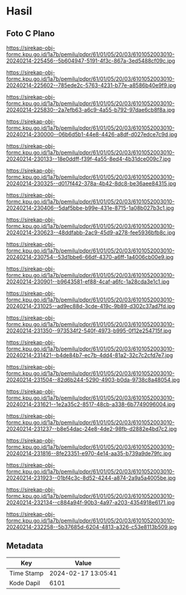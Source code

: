 # Hasil

## Foto C Plano

https://sirekap-obj-formc.kpu.go.id/1a7b/pemilu/pdpr/61/01/05/20/03/6101052003010-20240214-225456--5b604947-5191-4f3c-867a-3ed5488cf09c.jpg

https://sirekap-obj-formc.kpu.go.id/1a7b/pemilu/pdpr/61/01/05/20/03/6101052003010-20240214-225602--785ede2c-5763-4231-b77e-a8586b40e9f9.jpg

https://sirekap-obj-formc.kpu.go.id/1a7b/pemilu/pdpr/61/01/05/20/03/6101052003010-20240214-225830--2a7efb63-a6c9-4a55-b792-97dae6cb8f8a.jpg

https://sirekap-obj-formc.kpu.go.id/1a7b/pemilu/pdpr/61/01/05/20/03/6101052003010-20240214-230000--06b6d5b1-44e8-4426-a8df-d027edce7c9d.jpg

https://sirekap-obj-formc.kpu.go.id/1a7b/pemilu/pdpr/61/01/05/20/03/6101052003010-20240214-230133--18e0ddff-f39f-4a55-8ed4-4b31dce009c7.jpg

https://sirekap-obj-formc.kpu.go.id/1a7b/pemilu/pdpr/61/01/05/20/03/6101052003010-20240214-230325--d017f442-378a-4b42-8dc8-be36aee84315.jpg

https://sirekap-obj-formc.kpu.go.id/1a7b/pemilu/pdpr/61/01/05/20/03/6101052003010-20240214-230406--5daf5bbe-b99e-431e-8715-1a08b027b3c1.jpg

https://sirekap-obj-formc.kpu.go.id/1a7b/pemilu/pdpr/61/01/05/20/03/6101052003010-20240214-230623--48ddfabb-2ac9-45d9-a278-fee5936bfb8c.jpg

https://sirekap-obj-formc.kpu.go.id/1a7b/pemilu/pdpr/61/01/05/20/03/6101052003010-20240214-230754--53d1bbe6-66df-4370-a6ff-1a4006cb00e9.jpg

https://sirekap-obj-formc.kpu.go.id/1a7b/pemilu/pdpr/61/01/05/20/03/6101052003010-20240214-230901--b9643581-ef88-4caf-a6fc-1a28cda3e1c1.jpg

https://sirekap-obj-formc.kpu.go.id/1a7b/pemilu/pdpr/61/01/05/20/03/6101052003010-20240214-231025--ad9ec88d-3cde-419c-9b89-d302c37ad7fd.jpg

https://sirekap-obj-formc.kpu.go.id/1a7b/pemilu/pdpr/61/01/05/20/03/6101052003010-20240214-231350--973534f2-540f-4973-b995-0f12e254715f.jpg

https://sirekap-obj-formc.kpu.go.id/1a7b/pemilu/pdpr/61/01/05/20/03/6101052003010-20240214-231421--b4de84b7-ec7b-4dd4-81a2-32c7c2cfd7e7.jpg

https://sirekap-obj-formc.kpu.go.id/1a7b/pemilu/pdpr/61/01/05/20/03/6101052003010-20240214-231504--82d6b244-5290-4903-b0da-9738c8a48054.jpg

https://sirekap-obj-formc.kpu.go.id/1a7b/pemilu/pdpr/61/01/05/20/03/6101052003010-20240214-231621--1e2a35c2-8517-48cb-a338-6b7749096004.jpg

https://sirekap-obj-formc.kpu.go.id/1a7b/pemilu/pdpr/61/01/05/20/03/6101052003010-20240214-231237--b8e54dac-24e8-4de2-98fb-d2882e4bd7c2.jpg

https://sirekap-obj-formc.kpu.go.id/1a7b/pemilu/pdpr/61/01/05/20/03/6101052003010-20240214-231816--8fe23351-e970-4e14-aa35-b739a9de79fc.jpg

https://sirekap-obj-formc.kpu.go.id/1a7b/pemilu/pdpr/61/01/05/20/03/6101052003010-20240214-231923--01bf4c3c-8d52-4244-a874-2a9a5a4005be.jpg

https://sirekap-obj-formc.kpu.go.id/1a7b/pemilu/pdpr/61/01/05/20/03/6101052003010-20240214-232134--c884a94f-90b3-4a97-a203-4354918e6171.jpg

https://sirekap-obj-formc.kpu.go.id/1a7b/pemilu/pdpr/61/01/05/20/03/6101052003010-20240214-232258--5b37685d-6204-4813-a326-c53e8113b509.jpg


## Metadata

| Key        | Value               |
| ---------- | ------------------- |
| Time Stamp | 2024-02-17 13:05:41 |
| Kode Dapil | 6101                |



